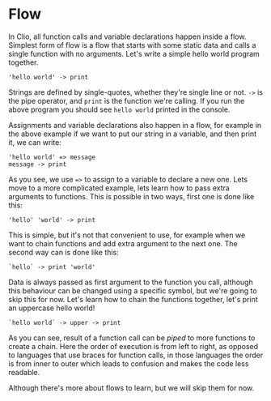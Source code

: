 # Flow

In Clio, all function calls and variable declarations happen inside a flow. Simplest form of flow is a flow that starts with some static data and calls a single function with no arguments. Let's write a simple hello world program together.

```text
'hello world' -> print
```

Strings are defined by single-quotes, whether they're single line or not. `->` is the pipe operator, and `print` is the function we're calling. If you run the above program you should see `hello world` printed in the console.

Assignments and variable declarations also happen in a flow, for example in the above example if we want to put our string in a variable, and then print it, we can write:

```text
'hello world' => message
message -> print
```

As you see, we use `=>` to assign to a variable to declare a new one. Lets move to a more complicated example, lets learn how to pass extra arguments to functions. This is possible in two ways, first one is done like this:

```text
'hello' 'world' -> print
```

This is simple, but it's not that convenient to use, for example when we want to chain functions and add extra argument to the next one. The second way can is done like this:

```text
`hello` -> print 'world'
```

Data is always passed as first argument to the function you call, although this behaviour can be changed using a specific symbol, but we're going to skip this for now. Let's learn how to chain the functions together, let's print an uppercase hello world!

```text
`hello world` -> upper -> print
```

As you can see, result of a function call can be _piped_ to more functions to create a chain. Here the order of execution is from left to right, as opposed to languages that use braces for function calls, in those languages the order is from inner to outer which leads to confusion and makes the code less readable.

Although there's more about flows to learn, but we will skip them for now.
